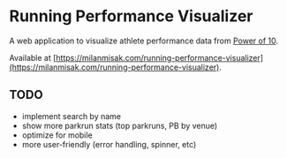 # Running Performance Visualizer

A web application to visualize athlete performance data from [Power of 10](https://www.thepowerof10.info).

Available at [https://milanmisak.com/running-performance-visualizer](https://milanmisak.com/running-performance-visualizer).

## TODO

- implement search by name
- show more parkrun stats (top parkruns, PB by venue)
- optimize for mobile
- more user-friendly (error handling, spinner, etc)
